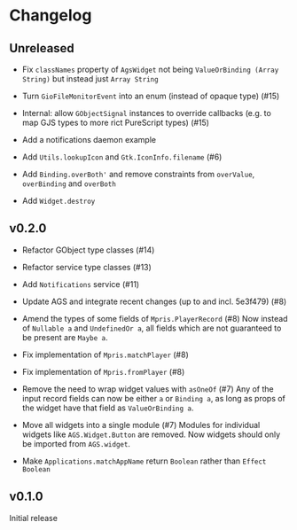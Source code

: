 # Changelog

## Unreleased

- Fix `classNames` property of `AgsWidget` not being `ValueOrBinding (Array String)` but instead just `Array String`

- Turn `GioFileMonitorEvent` into an enum (instead of opaque type) (#15)

- Internal: allow `GObjectSignal` instances to override callbacks (e.g. to map GJS types to more rict PureScript types) (#15)

- Add a notifications daemon example

- Add `Utils.lookupIcon` and `Gtk.IconInfo.filename` (#6)

- Add `Binding.overBoth'` and remove constraints from `overValue`, `overBinding` and `overBoth`

- Add `Widget.destroy`

## v0.2.0

- Refactor GObject type classes (#14)

- Refactor service type classes (#13)

- Add `Notifications` service (#11)

- Update AGS and integrate recent changes (up to and incl. 5e3f479) (#8)

- Amend the types of some fields of `Mpris.PlayerRecord` (#8)
Now instead of `Nullable a` and `UndefinedOr a`, all fields which are not guaranteed to be present are `Maybe a`.

- Fix implementation of `Mpris.matchPlayer` (#8)

- Fix implementation of `Mpris.fromPlayer` (#8)

- Remove the need to wrap widget values with `asOneOf` (#7)
Any of the input record fields can now be either `a` or `Binding a`, as long as props of the widget have that field as `ValueOrBinding a`.

- Move all widgets into a single module (#7)
Modules for individual widgets like `AGS.Widget.Button` are removed.
Now widgets should only be imported from `AGS.widget`.

- Make `Applications.matchAppName` return `Boolean` rather than `Effect Boolean`

## v0.1.0
Initial release
